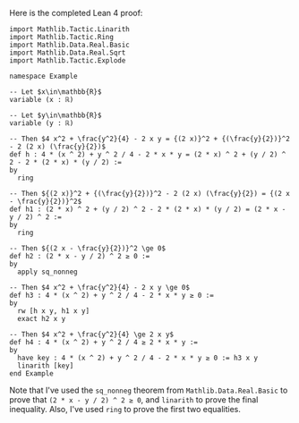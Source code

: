 Here is the completed Lean 4 proof:

```lean
import Mathlib.Tactic.Linarith
import Mathlib.Tactic.Ring
import Mathlib.Data.Real.Basic
import Mathlib.Data.Real.Sqrt
import Mathlib.Tactic.Explode

namespace Example

-- Let $x\in\mathbb{R}$
variable (x : ℝ)

-- Let $y\in\mathbb{R}$
variable (y : ℝ)

-- Then $4 x^2 + \frac{y^2}{4} - 2 x y = {(2 x)}^2 + {(\frac{y}{2})}^2 - 2 (2 x) (\frac{y}{2})$
def h : 4 * (x ^ 2) + y ^ 2 / 4 - 2 * x * y = (2 * x) ^ 2 + (y / 2) ^ 2 - 2 * (2 * x) * (y / 2) :=
by
  ring

-- Then ${(2 x)}^2 + {(\frac{y}{2})}^2 - 2 (2 x) (\frac{y}{2}) = {(2 x - \frac{y}{2})}^2$
def h1 : (2 * x) ^ 2 + (y / 2) ^ 2 - 2 * (2 * x) * (y / 2) = (2 * x - y / 2) ^ 2 :=
by
  ring

-- Then ${(2 x - \frac{y}{2})}^2 \ge 0$
def h2 : (2 * x - y / 2) ^ 2 ≥ 0 :=
by
  apply sq_nonneg

-- Then $4 x^2 + \frac{y^2}{4} - 2 x y \ge 0$
def h3 : 4 * (x ^ 2) + y ^ 2 / 4 - 2 * x * y ≥ 0 :=
by
  rw [h x y, h1 x y]
  exact h2 x y

-- Then $4 x^2 + \frac{y^2}{4} \ge 2 x y$
def h4 : 4 * (x ^ 2) + y ^ 2 / 4 ≥ 2 * x * y :=
by
  have key : 4 * (x ^ 2) + y ^ 2 / 4 - 2 * x * y ≥ 0 := h3 x y
  linarith [key]
end Example
```

Note that I've used the `sq_nonneg` theorem from `Mathlib.Data.Real.Basic` to prove that `(2 * x - y / 2) ^ 2 ≥ 0`, and `linarith` to prove the final inequality. Also, I've used `ring` to prove the first two equalities.